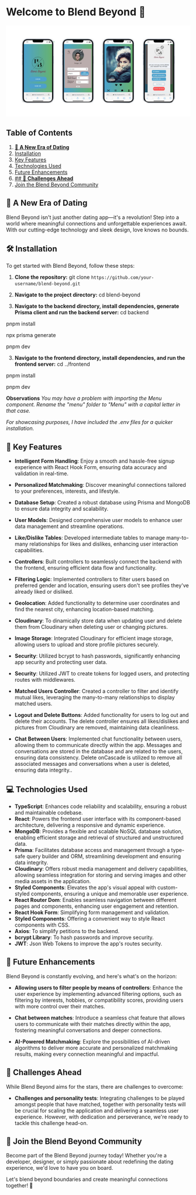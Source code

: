 # Welcome to Blend Beyond 🚀

<p align="left">
  <img src="frontend/src/assets/visual.jpg" alt="Blend Beyond Visual" />
</p>

## Table of Contents
1. [🌟 **A New Era of Dating**](#🌟-a-new-era-of-dating)
2. [Installation](#installation)
3. [Key Features](#key-features)
4. [Technologies Used](#technologies-used)
5. [Future Enhancements](#future-enhancements)
6. [## 🚧 **Challenges Ahead**](#challenges-ahead)
7. [Join the Blend Beyond Community](#join-the-blend-beyond-community)

## 🌟 **A New Era of Dating**

Blend Beyond isn't just another dating app—it's a revolution! Step into a world where meaningful connections and unforgettable experiences await. With our cutting-edge technology and sleek design, love knows no bounds.

## 🛠️ **Installation**

To get started with Blend Beyond, follow these steps:

1. **Clone the repository:**
   git clone `https://github.com/your-username/blend-beyond.git`

2. **Navigate to the project directory:**
  cd blend-beyond


3. **Navigate to the backend directory, install dependencies, generate Prisma client and run the backend server:**
  cd backend

  pnpm install

  npx prisma generate

  pnpm dev


3. **Navigate to the frontend directory, install dependencies, and run the frontend server:**
  cd ../frontend

  pnpm install

  pnpm dev


**Observations**
  *You may have a problem with importing the Menu component. Rename the "menu" folder to "Menu" with a capital letter in that case.*

  *For showcasing purposes, I have included the .env files for a quicker installation.*



## 🚀 **Key Features**

- **Intelligent Form Handling**: Enjoy a smooth and hassle-free signup experience with React Hook Form, ensuring data accuracy and validation in real-time.
- **Personalized Matchmaking**: Discover meaningful connections tailored to your preferences, interests, and lifestyle.

- **Database Setup**: Created a robust database using Prisma and MongoDB to ensure data integrity and scalability.

- **User Models**: Designed comprehensive user models to enhance user data management and streamline operations.

- **Like/Dislike Tables**: Developed intermediate tables to manage many-to-many relationships for likes and dislikes, enhancing user interaction capabilities.

- **Controllers**: Built controllers to seamlessly connect the backend with the frontend, ensuring efficient data flow and functionality.

- **Filtering Logic**: Implemented controllers to filter users based on preferred gender and location, ensuring users don't see profiles they've already liked or disliked.

- **Geolocation**: Added functionality to determine user coordinates and find the nearest city, enhancing location-based matching.

- **Cloudinary**: To dinamically store data when updating user and delete them from Cloudinary when deleting user or changing pictures.

- **Image Storage**: Integrated Cloudinary for efficient image storage, allowing users to upload and store profile pictures securely.

- **Security**: Utilized bcrypt to hash passwords, significantly enhancing app security and protecting user data.

- **Security**: Utilized JWT to create tokens for logged users, and protecting routes with middlewares. 

- **Matched Users Controller**: Created a controller to filter and identify mutual likes, leveraging the many-to-many relationships to display matched users.

- **Logout and Delete Buttons**: Added functionality for users to log out and delete their accounts. The delete controller ensures all likes/dislikes and pictures from Cloudinary are removed, maintaining data cleanliness.

- **Chat Between Users**: Implemented chat functionality between users, allowing them to communicate directly within the app. Messages and conversations are stored in the database and are related to the users, ensuring data consistency. Delete onCascade is utilized to remove all associated messages and conversations when a user is deleted, ensuring data integrity..

## 💻 **Technologies Used**

- **TypeScript**: Enhances code reliability and scalability, ensuring a robust and maintainable codebase.
- **React**: Powers the frontend user interface with its component-based architecture, delivering a responsive and dynamic experience.
- **MongoDB**: Provides a flexible and scalable NoSQL database solution, enabling efficient storage and retrieval of structured and unstructured data.
- **Prisma**: Facilitates database access and management through a type-safe query builder and ORM, streamlining development and ensuring data integrity.
- **Cloudinary**: Offers robust media management and delivery capabilities, allowing seamless integration for storing and serving images and other media assets in the application.
- **Styled Components**: Elevates the app's visual appeal with custom-styled components, ensuring a unique and memorable user experience.
- **React Router Dom**: Enables seamless navigation between different pages and components, enhancing user engagement and retention.
- **React Hook Form**: Simplifying form management and validation.
- **Styled Components**: Offering a convenient way to style React components with CSS.
- **Axios**: To simplify petitions to the backend.
- **bcrypt Library**: To hash passwords and improve security.
- **JWT**: Json Web Tokens to improve the app's routes security.


## 🌈 **Future Enhancements**

Blend Beyond is constantly evolving, and here's what's on the horizon:

- **Allowing users to filter people by means of controllers**: Enhance the user experience by implementing advanced filtering options, such as filtering by interests, hobbies, or compatibility scores, providing users with more control over their matches.

- **Chat between matches**:  Introduce a seamless chat feature that allows users to communicate with their matches directly within the app, fostering meaningful conversations and deeper connections.

- **AI-Powered Matchmaking**: Explore the possibilities of AI-driven algorithms to deliver more accurate and personalized matchmaking results, making every connection meaningful and impactful.

## 🚧 **Challenges Ahead**

While Blend Beyond aims for the stars, there are challenges to overcome:

- **Challenges and personality tests**: Integrating challenges to be played amongst people that have matched, together with personality tests will be crucial for scaling the application and delivering a seamless user experience. However, with dedication and perseverance, we're ready to tackle this challenge head-on.

<a name="join-the-blend-beyond-community"></a>

## 📣 **Join the Blend Beyond Community**

Become part of the Blend Beyond journey today! Whether you're a developer, designer, or simply passionate about redefining the dating experience, we'd love to have you on board.

Let's blend beyond boundaries and create meaningful connections together! 💖

